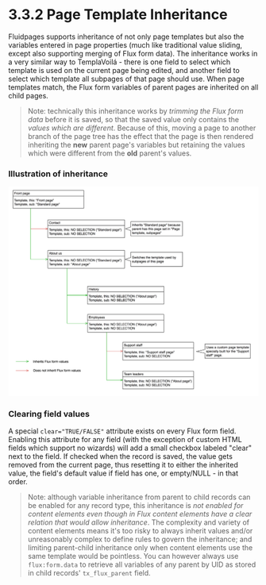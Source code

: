 3.3.2 Page Template Inheritance
===============================

Fluidpages supports inheritance of not only page templates but also the variables entered in page properties (much like traditional value sliding, except also supporting merging of Flux form data). The inheritance works in a very similar way to TemplaVoilá - there is one field to select which template is used on the current page being edited, and another field to select which template all subpages of that page should use. When page templates match, the Flux form variables of parent pages are inherited on all child pages.

> Note: technically this inheritance works by _trimming the Flux form data_ before it is saved, so that the saved value only contains the _values which are different_. Because of this, moving a page to another branch of the page tree has the effect that the page is then rendered inheriting the **new** parent page's variables but retaining the values which were different from the **old** parent's values.

### Illustration of inheritance

![Illustration of template and variable inheritance logic](../../Images/Screenshots/Page/PageTemplateInheritance.png)

### Clearing field values

A special `clear="TRUE/FALSE"` attribute exists on every Flux form field. Enabling this attribute for any field (with the exception of custom HTML fields which support no wizards) will add a small checkbox labeled "clear" next to the field. If checked when the record is saved, the value gets removed from the current page, thus resetting it to either the inherited value, the field's default value if field has one, or empty/NULL - in that order.

> Note: although variable inheritance from parent to child records can be enabled for any record type, this inheritance is _not enabled for content elements even though in Flux content elements have a clear relation that would allow inheritance_. The complexity and variety of content elements means it's too risky to always inherit values and/or unreasonably complex to define rules to govern the inheritance; and limiting parent-child inheritance only when content elements use the same template would be pointless. You can however always use `flux:form.data` to retrieve all variables of any parent by UID as stored in child records' `tx_flux_parent` field.
